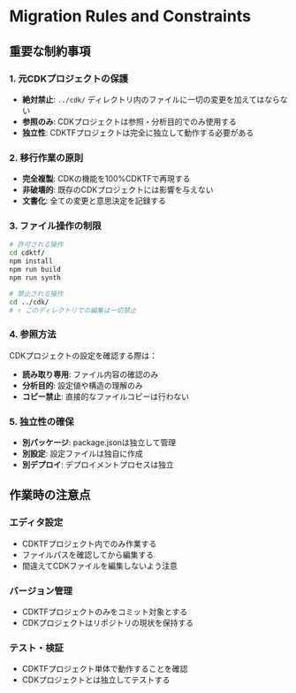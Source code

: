 # Migration Rules and Constraints

## 重要な制約事項

### 1. 元CDKプロジェクトの保護
- **絶対禁止**: `../cdk/` ディレクトリ内のファイルに一切の変更を加えてはならない
- **参照のみ**: CDKプロジェクトは参照・分析目的でのみ使用する
- **独立性**: CDKTFプロジェクトは完全に独立して動作する必要がある

### 2. 移行作業の原則
- **完全複製**: CDKの機能を100%CDKTFで再現する
- **非破壊的**: 既存のCDKプロジェクトには影響を与えない  
- **文書化**: 全ての変更と意思決定を記録する

### 3. ファイル操作の制限
```bash
# 許可される操作
cd cdktf/
npm install
npm run build
npm run synth

# 禁止される操作  
cd ../cdk/
# ↑ このディレクトリでの編集は一切禁止
```

### 4. 参照方法
CDKプロジェクトの設定を確認する際は：
- **読み取り専用**: ファイル内容の確認のみ
- **分析目的**: 設定値や構造の理解のみ
- **コピー禁止**: 直接的なファイルコピーは行わない

### 5. 独立性の確保
- **別パッケージ**: package.jsonは独立して管理
- **別設定**: 設定ファイルは独自に作成
- **別デプロイ**: デプロイメントプロセスは独立

## 作業時の注意点

### エディタ設定
- CDKTFプロジェクト内でのみ作業する
- ファイルパスを確認してから編集する
- 間違えてCDKファイルを編集しないよう注意

### バージョン管理
- CDKTFプロジェクトのみをコミット対象とする
- CDKプロジェクトはリポジトリの現状を保持する

### テスト・検証
- CDKTFプロジェクト単体で動作することを確認
- CDKプロジェクトとは独立してテストする